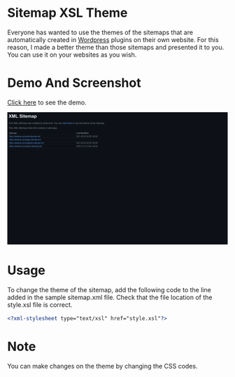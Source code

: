 # Sitemap XSL Theme

Everyone has wanted to use the themes of the sitemaps that are automatically created in [Wordpress](https://wordpress.org/) plugins on their own website. For this reason, I made a better theme than those sitemaps and presented it to you. You can use it on your websites as you wish.

# Demo And Screenshot

[Click here](https://ardacar.com/sitemap.xml) to see the demo.

![screenshot of the sitemap](https://raw.githubusercontent.com/ardacar/sitemap-xsl-theme/main/screenshot.png)

# Usage

To change the theme of the sitemap, add the following code to the line added in the sample sitemap.xml file. Check that the file location of the style.xsl file is correct.

```xml
<?xml-stylesheet type="text/xsl" href="style.xsl"?>
```

# Note

You can make changes on the theme by changing the CSS codes.
